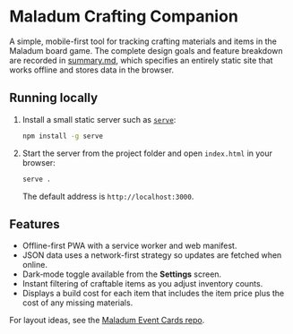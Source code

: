 # Maladum Crafting Companion

A simple, mobile-first tool for tracking crafting materials and items in the Maladum board game. The complete design goals and feature breakdown are recorded in [summary.md](summary.md), which specifies an entirely static site that works offline and stores data in the browser.

## Running locally

1. Install a small static server such as [`serve`](https://www.npmjs.com/package/serve):

   ```bash
   npm install -g serve
   ```

2. Start the server from the project folder and open `index.html` in your browser:

   ```bash
   serve .
   ```

   The default address is `http://localhost:3000`.

## Features

- Offline-first PWA with a service worker and web manifest.
- JSON data uses a network-first strategy so updates are fetched when online.
- Dark‑mode toggle available from the **Settings** screen.
- Instant filtering of craftable items as you adjust inventory counts.
- Displays a build cost for each item that includes the item price plus the cost of any missing materials.

For layout ideas, see the [Maladum Event Cards repo](https://github.com/BarryRodick/MaladumEventCards).

